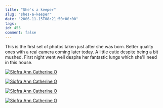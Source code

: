 ```yaml
---
title: "She's a keeper"
slug: "shes-a-keeper"
date: "2006-11-15T08:21:50+00:00"
tags:
id: 455
comment: false
---
```


This is the first set of photos taken just after she was born. Better quality ones with a real camera coming later today. A little cutie despite being a bit mushed. First night went well despite her fantastic lungs which she'll need in this house.

[![Síofra Ann Catherine O](http://static.flickr.com/117/297933843_ce2cdd549f_m.jpg)](http://www.flickr.com/photos/bandon1/297933843/ "Photo Sharing")

[![Síofra Ann Catherine O](http://static.flickr.com/117/297933635_8a65117fe7_m.jpg)](http://www.flickr.com/photos/bandon1/297933635/ "Photo Sharing")

[![Síofra Ann Catherine O](http://static.flickr.com/105/297933477_c8eded358a_m.jpg)](http://www.flickr.com/photos/bandon1/297933477/ "Photo Sharing")

[![Síofra Ann Catherine O](http://static.flickr.com/118/297933328_72f1cf3967_m.jpg)](http://www.flickr.com/photos/bandon1/297933328/ "Photo Sharing")
